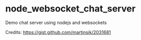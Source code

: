 # node_websocket_chat_server
Demo chat server using nodejs and websockets

Credits: https://gist.github.com/martinsik/2031681
